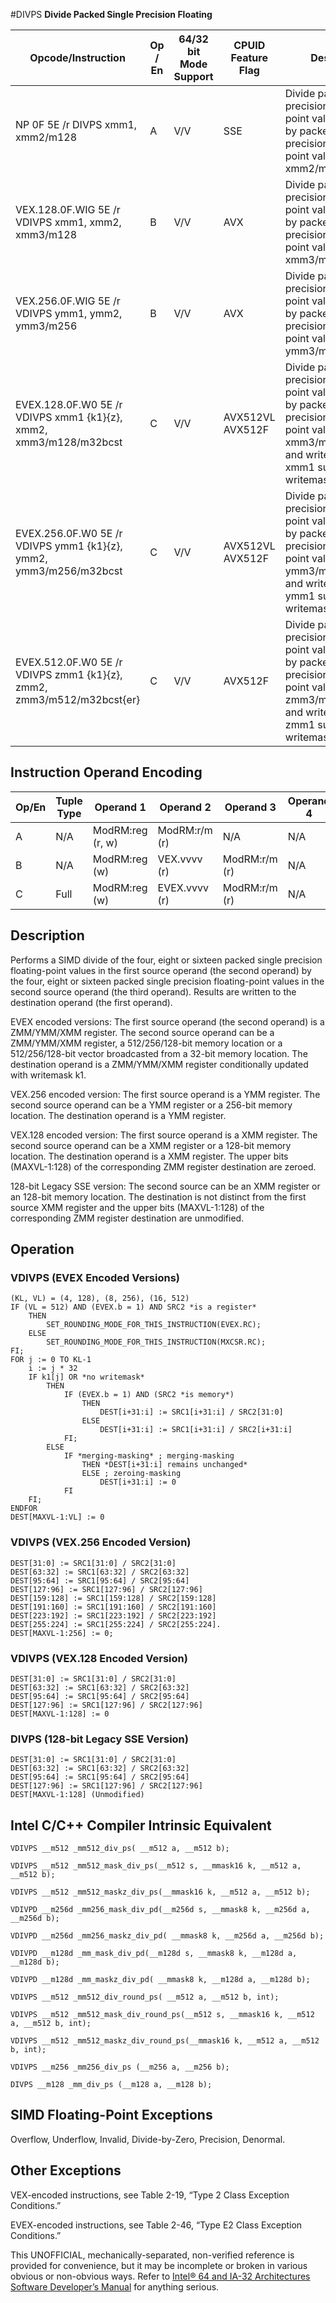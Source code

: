 #DIVPS
**Divide Packed Single Precision Floating**

| Opcode/Instruction                                                    | Op / En | 64/32 bit Mode Support | CPUID Feature Flag | Description                                                                                                                                                                           |
| --------------------------------------------------------------------- | ------- | ---------------------- | ------------------ | ------------------------------------------------------------------------------------------------------------------------------------------------------------------------------------- |
| NP 0F 5E /r DIVPS xmm1, xmm2/m128                                     | A       | V/V                    | SSE                | Divide packed single precision floating-point values in xmm1 by packed single precision floating-point values in xmm2/mem.                                                            |
| VEX.128.0F.WIG 5E /r VDIVPS xmm1, xmm2, xmm3/m128                     | B       | V/V                    | AVX                | Divide packed single precision floating-point values in xmm2 by packed single precision floating-point values in xmm3/mem.                                                            |
| VEX.256.0F.WIG 5E /r VDIVPS ymm1, ymm2, ymm3/m256                     | B       | V/V                    | AVX                | Divide packed single precision floating-point values in ymm2 by packed single precision floating-point values in ymm3/mem.                                                            |
| EVEX.128.0F.W0 5E /r VDIVPS xmm1 {k1}{z}, xmm2, xmm3/m128/m32bcst     | C       | V/V                    | AVX512VL AVX512F   | Divide packed single precision floating-point values in xmm2 by packed single precision floating-point values in xmm3/m128/m32bcst and write results to xmm1 subject to writemask k1. |
| EVEX.256.0F.W0 5E /r VDIVPS ymm1 {k1}{z}, ymm2, ymm3/m256/m32bcst     | C       | V/V                    | AVX512VL AVX512F   | Divide packed single precision floating-point values in ymm2 by packed single precision floating-point values in ymm3/m256/m32bcst and write results to ymm1 subject to writemask k1. |
| EVEX.512.0F.W0 5E /r VDIVPS zmm1 {k1}{z}, zmm2, zmm3/m512/m32bcst{er} | C       | V/V                    | AVX512F            | Divide packed single precision floating-point values in zmm2 by packed single precision floating-point values in zmm3/m512/m32bcst and write results to zmm1 subject to writemask k1. |

## Instruction Operand Encoding

| Op/En | Tuple Type | Operand 1        | Operand 2     | Operand 3     | Operand 4 |
| ----- | ---------- | ---------------- | ------------- | ------------- | --------- |
| A     | N/A        | ModRM:reg (r, w) | ModRM:r/m (r) | N/A           | N/A       |
| B     | N/A        | ModRM:reg (w)    | VEX.vvvv (r)  | ModRM:r/m (r) | N/A       |
| C     | Full       | ModRM:reg (w)    | EVEX.vvvv (r) | ModRM:r/m (r) | N/A       |

## Description

Performs a SIMD divide of the four, eight or sixteen packed single precision floating-point values in the first source operand (the second operand) by the four, eight or sixteen packed single precision floating-point values in the second source operand (the third operand). Results are written to the destination operand (the first operand).

EVEX encoded versions: The first source operand (the second operand) is a ZMM/YMM/XMM register. The second source operand can be a ZMM/YMM/XMM register, a 512/256/128-bit memory location or a 512/256/128-bit vector broadcasted from a 32-bit memory location. The destination operand is a ZMM/YMM/XMM register conditionally updated with writemask k1.

VEX.256 encoded version: The first source operand is a YMM register. The second source operand can be a YMM register or a 256-bit memory location. The destination operand is a YMM register.

VEX.128 encoded version: The first source operand is a XMM register. The second source operand can be a XMM register or a 128-bit memory location. The destination operand is a XMM register. The upper bits (MAXVL-1:128) of the corresponding ZMM register destination are zeroed.

128-bit Legacy SSE version: The second source can be an XMM register or an 128-bit memory location. The destination is not distinct from the first source XMM register and the upper bits (MAXVL-1:128) of the corresponding ZMM register destination are unmodified.

## Operation

### VDIVPS (EVEX Encoded Versions)

```
(KL, VL) = (4, 128), (8, 256), (16, 512)
IF (VL = 512) AND (EVEX.b = 1) AND SRC2 *is a register*
    THEN
        SET_ROUNDING_MODE_FOR_THIS_INSTRUCTION(EVEX.RC);
    ELSE
        SET_ROUNDING_MODE_FOR_THIS_INSTRUCTION(MXCSR.RC);
FI;
FOR j := 0 TO KL-1
    i := j * 32
    IF k1[j] OR *no writemask*
        THEN
            IF (EVEX.b = 1) AND (SRC2 *is memory*)
                THEN
                    DEST[i+31:i] := SRC1[i+31:i] / SRC2[31:0]
                ELSE
                    DEST[i+31:i] := SRC1[i+31:i] / SRC2[i+31:i]
            FI;
        ELSE
            IF *merging-masking* ; merging-masking
                THEN *DEST[i+31:i] remains unchanged*
                ELSE ; zeroing-masking
                    DEST[i+31:i] := 0
            FI
    FI;
ENDFOR
DEST[MAXVL-1:VL] := 0

```

### VDIVPS (VEX.256 Encoded Version)

```
DEST[31:0] := SRC1[31:0] / SRC2[31:0]
DEST[63:32] := SRC1[63:32] / SRC2[63:32]
DEST[95:64] := SRC1[95:64] / SRC2[95:64]
DEST[127:96] := SRC1[127:96] / SRC2[127:96]
DEST[159:128] := SRC1[159:128] / SRC2[159:128]
DEST[191:160] := SRC1[191:160] / SRC2[191:160]
DEST[223:192] := SRC1[223:192] / SRC2[223:192]
DEST[255:224] := SRC1[255:224] / SRC2[255:224].
DEST[MAXVL-1:256] := 0;

```

### VDIVPS (VEX.128 Encoded Version)

```
DEST[31:0] := SRC1[31:0] / SRC2[31:0]
DEST[63:32] := SRC1[63:32] / SRC2[63:32]
DEST[95:64] := SRC1[95:64] / SRC2[95:64]
DEST[127:96] := SRC1[127:96] / SRC2[127:96]
DEST[MAXVL-1:128] := 0

```

### DIVPS (128-bit Legacy SSE Version)

```
DEST[31:0] := SRC1[31:0] / SRC2[31:0]
DEST[63:32] := SRC1[63:32] / SRC2[63:32]
DEST[95:64] := SRC1[95:64] / SRC2[95:64]
DEST[127:96] := SRC1[127:96] / SRC2[127:96]
DEST[MAXVL-1:128] (Unmodified)

```

## Intel C/C++ Compiler Intrinsic Equivalent

```
VDIVPS __m512 _mm512_div_ps( __m512 a, __m512 b);

```

```
VDIVPS __m512 _mm512_mask_div_ps(__m512 s, __mmask16 k, __m512 a, __m512 b);

```

```
VDIVPS __m512 _mm512_maskz_div_ps(__mmask16 k, __m512 a, __m512 b);

```

```
VDIVPD __m256d _mm256_mask_div_pd(__m256d s, __mmask8 k, __m256d a, __m256d b);

```

```
VDIVPD __m256d _mm256_maskz_div_pd( __mmask8 k, __m256d a, __m256d b);

```

```
VDIVPD __m128d _mm_mask_div_pd(__m128d s, __mmask8 k, __m128d a, __m128d b);

```

```
VDIVPD __m128d _mm_maskz_div_pd( __mmask8 k, __m128d a, __m128d b);

```

```
VDIVPS __m512 _mm512_div_round_ps( __m512 a, __m512 b, int);

```

```
VDIVPS __m512 _mm512_mask_div_round_ps(__m512 s, __mmask16 k, __m512 a, __m512 b, int);

```

```
VDIVPS __m512 _mm512_maskz_div_round_ps(__mmask16 k, __m512 a, __m512 b, int);

```

```
VDIVPS __m256 _mm256_div_ps (__m256 a, __m256 b);

```

```
DIVPS __m128 _mm_div_ps (__m128 a, __m128 b);

```

## SIMD Floating-Point Exceptions

Overflow, Underflow, Invalid, Divide-by-Zero, Precision, Denormal.

## Other Exceptions

VEX-encoded instructions, see Table 2-19, “Type 2 Class Exception Conditions.”

EVEX-encoded instructions, see Table 2-46, “Type E2 Class Exception Conditions.”

This UNOFFICIAL, mechanically-separated, non-verified reference is provided for convenience, but it may be
incomplete or broken in various obvious or non-obvious
ways. Refer to [Intel® 64 and IA-32 Architectures Software Developer’s Manual](https://software.intel.com/en-us/download/intel-64-and-ia-32-architectures-sdm-combined-volumes-1-2a-2b-2c-2d-3a-3b-3c-3d-and-4) for anything serious.
